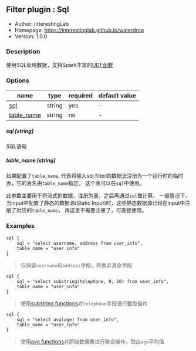## Filter plugin : Sql

* Author: InterestingLab
* Homepage: https://interestinglab.github.io/waterdrop
* Version: 1.0.0

### Description

使用SQL处理数据，支持Spark丰富的[UDF函数](http://spark.apache.org/docs/latest/api/sql/)

### Options

| name | type | required | default value |
| --- | --- | --- | --- |
| [sql](#sql-string) | string | yes | - |
| [table_name](#table_name-string) | string | no | - |

##### sql [string]

SQL语句

##### table_name [string]

如果配置了`table_name`, 代表将输入sql filter的数据流注册为一个运行时的临时表，它的表名由`table_name`指定。
这个表可以在`sql`中使用。

此参数主要用于将流式的数据，注册为表，之后再通过`sql`做计算。
一般情况下，当input中配置了静态的数据源(Static Input)时，这些静态数据源已经在input中注册了对应的`table_name`，
再这里不需要注册了，可直接使用。

### Examples

```
sql {
    sql = "select username, address from user_info",
    table_name = "user_info"
}
```

> 仅保留`username`和`address`字段，将丢弃其余字段

```
sql {
    sql = "select substring(telephone, 0, 10) from user_info",
    table_name = "user_info"
}
```

> 使用[substring functions](http://spark.apache.org/docs/latest/api/sql/#substring)对`telephone`字段进行截取操作

```
sql {
    sql = "select avg(age) from user_info",
    table_name = "user_info"
}
```

>  使用[avg functions](http://spark.apache.org/docs/latest/api/sql/#avg)对原始数据集进行聚合操作，取出`age`平均值
